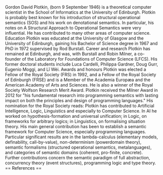 Gordon David Plotkin, (born 9 September 1946) is a theoretical computer
scientist in the School of Informatics at the University of Edinburgh.
Plotkin is probably best known for his introduction of structural
operational semantics (SOS) and his work on denotational semantics. In
particular, his notes on A Structural Approach to Operational Semantics
were very influential. He has contributed to many other areas of
computer science. Education Plotkin was educated at the University of
Glasgow and the University of Edinburgh, gaining his Bachelor of Science
degree in 1967 and PhD in 1972 supervised by Rod Burstall. Career and
research Plotkin has remained at Edinburgh, and was, with Burstall and
Robin Milner, a co-founder of the Laboratory for Foundations of Computer
Science (LFCS). His former doctoral students include Luca Cardelli,
Philippa Gardner, Doug Gurr, Eugenio Moggi, and Lǐ Wèi. Awards and
honours Plotkin was elected a Fellow of the Royal Society (FRS) in 1992,
and a Fellow of the Royal Society of Edinburgh (FRSE) and is a Member of
the Academia Europæa and the American Academy of Arts and Sciences. He
is also a winner of the Royal Society Wolfson Research Merit Award.
Plotkin received the Milner Award in 2012 for \"his fundamental research
into programming semantics with lasting impact on both the principles
and design of programming languages.\" His nomination for the Royal
Society reads: Plotkin has contributed to Artificial Intelligence,
Logic, Linguistics and especially to Computer Science. In AI he worked
on hypothesis-formation and universal unification; in Logic, on
frameworks for arbitrary logics; in Linguistics, on formalising
situation theory. His main general contribution has been to establish a
semantic framework for Computer Science, especially programming
languages. Particular significant results are in the lambda-calculus
(elementary models, definability, call-by-value), non-determinism
(powerdomain theory), semantic formalisms (structured operational
semantics, metalanguages), and categories of semantic domains (coherent,
pro-finite, concrete). Further contributions concern the semantic
paradigm of full abstraction, concurrency theory (event structures),
programming logic and type theory. == References ==
